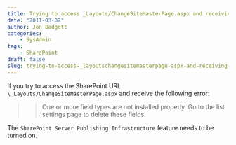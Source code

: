 ```yaml
---
title: Trying to access _Layouts/ChangeSiteMasterPage.aspx and receiving error
date: "2011-03-02"
author: Jon Badgett
categories:
    - SysAdmin
tags:
    - SharePoint
draft: false
slug: trying-to-access-_layoutschangesitemasterpage-aspx-and-receiving-error
---
```


If you try to access the SharePoint URL `\_Layouts/ChangeSiteMasterPage.aspx`
and receive the following error:

> > One or more field types are not installed properly. Go to the list settings
> > page to delete these fields.

The `SharePoint Server Publishing Infrastructure` feature needs to be turned on.
